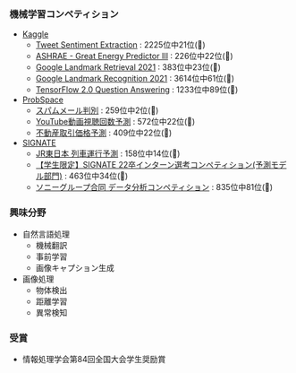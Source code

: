 ### 機械学習コンペティション  
* [Kaggle](https://www.kaggle.com/ryoya0902/competitions)
	* [Tweet Sentiment Extraction](https://www.kaggle.com/competitions/tweet-sentiment-extraction) : 2225位中21位(🥈)  
	* [ASHRAE - Great Energy Predictor III](https://www.kaggle.com/competitions/ashrae-energy-prediction) : 226位中22位(🥈) 
	* [Google Landmark Retrieval 2021](https://www.kaggle.com/competitions/landmark-retrieval-2021) : 383位中23位(🥈)  
	* [Google Landmark Recognition 2021](https://www.kaggle.com/competitions/landmark-recognition-2021) : 3614位中61位(🥈)
	* [TensorFlow 2.0 Question Answering](https://www.kaggle.com/competitions/tensorflow2-question-answering) : 1233位中89位(🥉)
* [ProbSpace](https://comp.probspace.com/users/ryoya/0)
	* [スパムメール判別](https://comp.probspace.com/competitions/spam_mail) : 259位中2位(🥇)　
	* [YouTube動画視聴回数予測](https://comp.probspace.com/competitions/youtube-view-count) : 572位中22位(🥈)
	* [不動産取引価格予測](https://comp.probspace.com/competitions/real_estate_2020) : 409位中22位(🥈)
* [SIGNATE](https://signate.jp/users/57842)
	* [JR東日本 列車運行予測](https://signate.jp/competitions/363) : 158位中14位(🥈)
	* [【学生限定】SIGNATE 22卒インターン選考コンペティション(予測モデル部門)](https://signate.jp/competitions/411) : 463位中34位(🥈)
	* [ソニーグループ合同 データ分析コンペティション](https://signate.jp/competitions/624) : 835位中81位(🥉)

### 興味分野    
* 自然言語処理
	* 機械翻訳 
 	* 事前学習
  	* 画像キャプション生成
* 画像処理
	* 物体検出
 	* 距離学習
 	* 異常検知  
 
### 受賞    
* 情報処理学会第84回全国大会学生奨励賞

